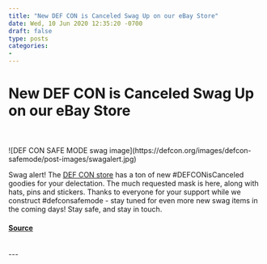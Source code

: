 ```yaml
---
title: "New DEF CON is Canceled Swag Up on our eBay Store"
date: Wed, 10 Jun 2020 12:35:20 -0700
draft: false
type: posts
categories: 
- 
---
```

# New DEF CON is Canceled Swag Up on our eBay Store

<br/>

<br/>
![DEF CON SAFE MODE swag image](https://defcon.org/images/defcon-safemode/post-images/swagalert.jpg)  

Swag alert! The [DEF CON store](https://www.ebay.com/str/defconcommunications) has a ton of new #DEFCONisCanceled goodies for your delectation. The much requested mask is here, along with hats, pins and stickers. Thanks to everyone for your support while we construct #defconsafemode - stay tuned for even more new swag items in the coming days! Stay safe, and stay in touch.

#### [Source](https://www.ebay.com/str/defconcommunications)

<br/>
---
